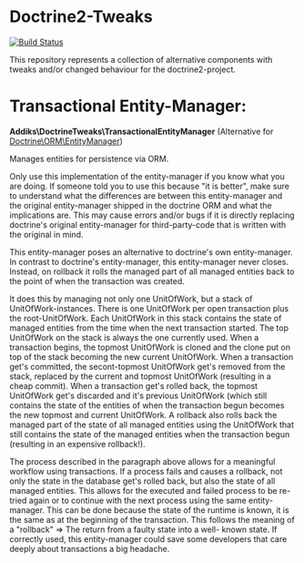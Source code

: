 Doctrine2-Tweaks
===================================

[![Build Status](https://travis-ci.org/addiks/doctrine2_tweaks.svg?branch=master)](https://travis-ci.org/addiks/doctrine2_tweaks)

This repository represents a collection of alternative components with tweaks and/or changed behaviour for the
doctrine2-project.


# Transactional Entity-Manager:

**Addiks\DoctrineTweaks\TransactionalEntityManager** (Alternative for [Doctrine\ORM\EntityManager](https://github.com/doctrine/doctrine2/blob/master/lib/Doctrine/ORM/EntityManager.php))

Manages entities for persistence via ORM.

Only use this implementation of the entity-manager if you know what you are doing. If someone told you to use this
because "it is better", make sure to understand what the differences are between this entity-manager and the original
entity-manager shipped in the doctrine ORM and what the implications are. This may cause errors and/or bugs if it is
directly replacing doctrine's original entity-manager for third-party-code that is written with the original in mind.

This entity-manager poses an alternative to doctrine's own entity-manager. In contrast to doctrine's entity-manager,
this entity-manager never closes. Instead, on rollback it rolls the managed part of all managed entities back to the
point of when the transaction was created.

It does this by managing not only one UnitOfWork, but a stack of UnitOfWork-instances. There is one UnitOfWork per
open transaction plus the root-UnitOfWork. Each UnitOfWork in this stack contains the state of managed entities from
the time when the next transaction started. The top UnitOfWork on the stack is always the one currently used. When a
transaction begins, the topmost UnitOfWork is cloned and the clone put on top of the stack becoming the new current
UnitOfWork. When a transaction get's committed, the secont-topmost UnitOfWork get's removed from the stack, replaced
by the current and topmost UnitOfWork (resulting in a cheap commit). When a transaction get's rolled back, the
topmost UnitOfWork get's discarded and it's previous UnitOfWork (which still contains the state of the entities of
when the transaction begun becomes the new topmost and current UnitOfWork. A rollback also rolls back the managed
part of the state of all managed entities using the UnitOfWork that still contains the state of the managed entities
when the transaction begun (resulting in an expensive rollback!).

The process described in the paragraph above allows for a meaningful workflow using transactions. If a process fails
and causes a rollback, not only the state in the database get's rolled back, but also the state of all managed
entities. This allows for the executed and failed process to be re-tried again or to continue with the next process
using the same entity-manager. This can be done because the state of the runtime is known, it is the same as at the
beginning of the transaction. This follows the meaning of a "rollback" => The return from a faulty state into a well-
known state. If correctly used, this entity-manager could save some developers that care deeply about transactions a
big headache.
